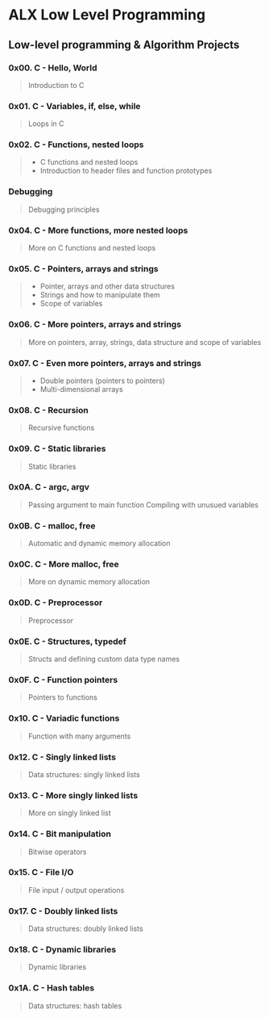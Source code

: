 # ALX Low Level Programming
## Low-level programming & Algorithm Projects
### 0x00. C - Hello, World
> Introduction to C
### 0x01. C - Variables, if, else, while
> Loops in C
### 0x02. C - Functions, nested loops
> * C functions and nested loops
> * Introduction to header files and function prototypes
### Debugging
> Debugging principles
### 0x04. C - More functions, more nested loops
> More on C functions and nested loops
### 0x05. C - Pointers, arrays and strings
> * Pointer, arrays and other data structures
> * Strings and how to manipulate them
> * Scope of variables
### 0x06. C - More pointers, arrays and strings
> More on pointers, array, strings, data structure and scope of variables
### 0x07. C - Even more pointers, arrays and strings
> * Double pointers (pointers to pointers)
> * Multi-dimensional arrays
### 0x08. C - Recursion
> Recursive functions
### 0x09. C - Static libraries
> Static libraries
### 0x0A. C - argc, argv
> Passing argument to main function
> Compiling with unusued variables
### 0x0B. C - malloc, free
> Automatic and dynamic memory allocation
### 0x0C. C - More malloc, free
> More on dynamic memory allocation
### 0x0D. C - Preprocessor
> Preprocessor
### 0x0E. C - Structures, typedef
> Structs and defining custom data type names
### 0x0F. C - Function pointers
> Pointers to functions
### 0x10. C - Variadic functions
> Function with many arguments
### 0x12. C - Singly linked lists
> Data structures: singly linked lists
### 0x13. C - More singly linked lists
> More on singly linked list
### 0x14. C - Bit manipulation
> Bitwise operators
### 0x15. C - File I/O
> File input / output operations
### 0x17. C - Doubly linked lists
> Data structures: doubly linked lists
### 0x18. C - Dynamic libraries
> Dynamic libraries
### 0x1A. C - Hash tables
> Data structures: hash tables
